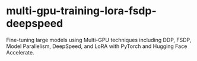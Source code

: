 # multi-gpu-training-lora-fsdp-deepspeed
Fine-tuning large models using Multi-GPU techniques including DDP, FSDP, Model Parallelism, DeepSpeed, and LoRA with PyTorch and Hugging Face Accelerate.
